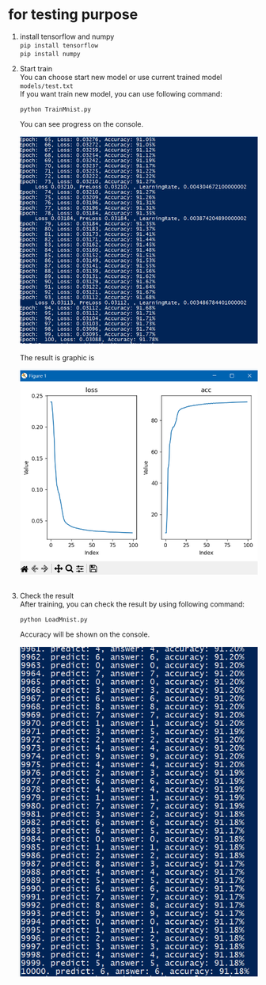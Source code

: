 # for testing purpose
1. install tensorflow and numpy<br>
        ```
        pip install tensorflow
        ```<br>
        ```
        pip install numpy
        ```
2. Start train<br>
   You can choose start new model or use current trained model<br> ```models/test.txt```<br>
   If you want train new model, you can use following command:<br>
   ```
   python TrainMnist.py
   ```
   You can see progress on the console.<br><br>
   ![image info](./output1.png)<br><br>
   The result is graphic is <br><br>
   ![image info](./graphic.png)<br><br>

3. Check the result<br>
   After training, you can check the result by using following command:<br>
   ```
   python LoadMnist.py
   ```
   Accuracy will be shown on the console.<br><br>
   ![image info](./output2.png)